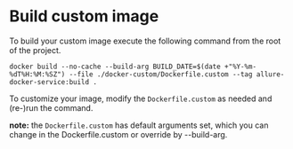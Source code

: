 # Build custom image

To build your custom image execute the following command from the root of the project.

```shell script
docker build --no-cache --build-arg BUILD_DATE=$(date +"%Y-%m-%dT%H:%M:%SZ") --file ./docker-custom/Dockerfile.custom --tag allure-docker-service:build .
```

To customize your image, modify the `Dockerfile.custom` as needed and (re-)run the command.

__note:__ the `Dockerfile.custom` has default arguments set, which you can change in the Dockerfile.custom or override by --build-arg.